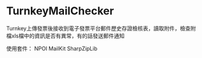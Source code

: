 # TurnkeyMailChecker
Turnkey上傳發票後接收到電子發票平台郵件歷史存證檢核表，讀取附件，檢查附檔xls檔中的資訊是否有異常，有的話發送郵件通知

使用套件：
NPOI
MailKit
SharpZipLib
